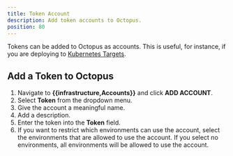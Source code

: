 ```yaml
---
title: Token Account
description: Add token accounts to Octopus.
position: 80
---
```

Tokens can be added to Octopus as accounts. This is useful, for instance, if you are deploying to [Kubernetes Targets](/docs/infrastructure/deployment-targets/kubernetes-target/index.md).

## Add a Token to Octopus

1. Navigate to **{{infrastructure,Accounts}}** and click **ADD ACCOUNT**.
1. Select **Token** from the dropdown menu.
1. Give the account a meaningful name.
1. Add a description.
1. Enter the token into the **Token** field.
1. If you want to restrict which environments can use the account, select the environments that are allowed to use the account. If you select no environments, all environments will be allowed to use the account.
